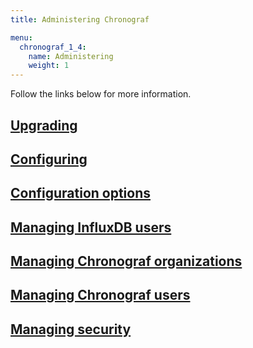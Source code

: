 ```yaml
---
title: Administering Chronograf

menu:
  chronograf_1_4:
    name: Administering
    weight: 1
---
```


Follow the links below for more information.

## [Upgrading](/chronograf/v1.4/administration/upgrading/)

## [Configuring](/chronograf/v1.4/administration/configuration/)

## [Configuration options](/chronograf/v1.4/administration/config-options/)

## [Managing InfluxDB users](/chronograf/v1.4/administration/managing-influxdb-users/)

## [Managing Chronograf organizations](/chronograf/v1.4/administration/managing-organizations/)

## [Managing Chronograf users](/chronograf/v1.4/administration/managing-chronograf-users/)

## [Managing security](/chronograf/v1.4/administration/managing-security/)
